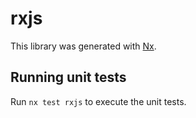 # rxjs

This library was generated with [Nx](https://nx.dev).

## Running unit tests

Run `nx test rxjs` to execute the unit tests.
